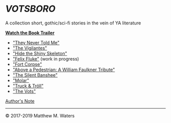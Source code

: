 # *VOTSBORO*
A collection short, gothic/sci-fi stories in the vein of YA literature

**[Watch the Book Trailer](https://youtu.be/IfGcjDhU8G4)**

- ["They Never Told Me"](https://github.com/MattTheBobcat/VOTSBORO/blob/master/They_Never_Told_Me.pdf)
- ["The Vigilantes"](https://github.com/MattTheBobcat/VOTSBORO/blob/master/Vidges.pdf)
- ["Hide the Shiny Skeleton"](https://github.com/MattTheBobcat/VOTSBORO/blob/master/Shiny%20Skeleton.pdf)
- ["Felix Fluke"](https://github.com/MattTheBobcat/VOTSBORO/blob/master/Felix%20Fluke.pdf) (work in progress)
- ["Fort Corpse"](https://github.com/MattTheBobcat/VOTSBORO/blob/master/Fort%20Corpse.pdf)
- ["Above a Pedestrian: A William Faulkner Tribute"](https://github.com/MattTheBobcat/VOTSBORO/blob/master/Above_a_Pedestrian.pdf)
- ["The Silent Banshee"](https://github.com/MattTheBobcat/VOTSBORO/blob/master/Silent%20Banshee.pdf)
- ["Molar"](https://github.com/MattTheBobcat/VOTSBORO/blob/master/Molar.pdf)
- ["Truck & Tröll"](https://github.com/MattTheBobcat/VOTSBORO/blob/master/Truck%20and%20Tr%C3%B6ll.pdf)
- ["The Vots"](https://github.com/MattTheBobcat/VOTSBORO/blob/master/The%20Vots.pdf)


[Author's Note](https://github.com/MattTheBobcat/VOTSBORO/blob/master/Vots_Author_Note.pdf)



***

© 2017-2019 Matthew M. Waters
